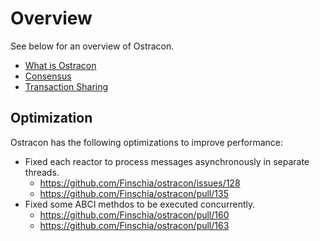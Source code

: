 # Overview

See below for an overview of Ostracon.

- [What is Ostracon](https://github.com/Finschia/ostracon/blob/main/docs/en/01-overview.md)
- [Consensus](https://github.com/Finschia/ostracon/blob/main/docs/en/02-consensus.md)
- [Transaction Sharing](https://github.com/Finschia/ostracon/blob/main/docs/en/03-tx-sharing.md)

## Optimization

Ostracon has the following optimizations to improve performance:

- Fixed each reactor to process messages asynchronously in separate threads.
    - https://github.com/Finschia/ostracon/issues/128
    - https://github.com/Finschia/ostracon/pull/135
- Fixed some ABCI methdos to be executed concurrently.
    - https://github.com/Finschia/ostracon/pull/160
    - https://github.com/Finschia/ostracon/pull/163
